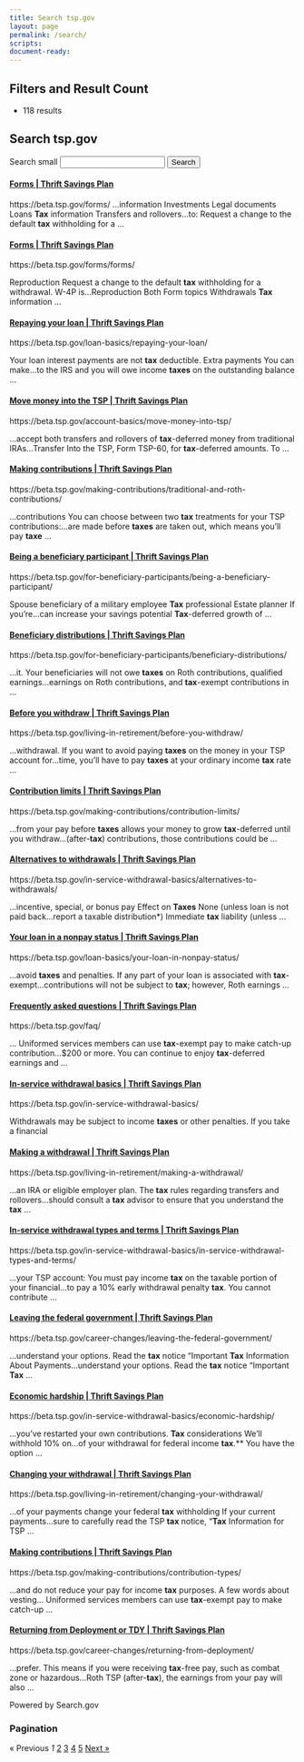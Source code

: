 ```yaml
---
title: Search tsp.gov
layout: page
permalink: /search/
scripts:
document-ready:
---
```


<div class="usa-grid-full">
<div class="usa-width-one-whole">

<section class="search-site">

<div class="collapse navbar-collapse" id="search-filters-and-results-count">
<h2 class="sr-only">Filters and Result Count</h2>
<ul class="nav navbar-nav">
<li id="results-count"><span>118 results</span></li>
</ul>
</div>

<h1>Search tsp.gov</h1>
<div role="search">
  <form class="usa-search usa-search-small">
    <label class="usa-sr-only" for="search-field-small">Search small</label>
    <input id="search-field-small" type="search" name="search">
    <button type="submit">
      <span class="usa-sr-only">Search</span>
    </button>
  </form>
</div>

<div id="results">
<div class="content-block-item result" id="result-1">
<h4 class="title"><a href="https://beta.tsp.gov/forms/">Forms | Thrift Savings Plan</a></h4>
<span class="url">https://beta.tsp.gov/forms/</span>
<span class="description">
...information Investments Legal documents Loans <strong>Tax</strong> information Transfers and rollovers...to: Request a change to the default <strong>tax</strong> withholding for a ...
</span>
</div>

<div class="content-block-item result" id="result-2">
<h4 class="title">
<a data-click="{&quot;p&quot;:2,&quot;s&quot;:&quot;I14Y&quot;,&quot;i&quot;:null}" href="https://beta.tsp.gov/forms/forms/">Forms | Thrift Savings Plan</a>
</h4>
<span class="url">https://beta.tsp.gov/forms/forms/</span>
<span class="description">

Reproduction Request a change to the default <strong>tax</strong> withholding for a withdrawal. W-4P is...Reproduction Both Form topics Withdrawals <strong>Tax</strong> information ...
</span>
</div>

<div class="content-block-item result" id="result-3">
<h4 class="title">
<a data-click="{&quot;p&quot;:3,&quot;s&quot;:&quot;I14Y&quot;,&quot;i&quot;:null}" href="https://beta.tsp.gov/loan-basics/repaying-your-loan/">Repaying your loan | Thrift Savings Plan</a>
</h4>
<span class="url">https://beta.tsp.gov/loan-basics/repaying-your-loan/</span>
<span class="description">

Your loan interest payments are not <strong>tax</strong> deductible. Extra payments You can make...to the IRS and you will owe income <strong>taxes</strong> on the outstanding balance ...
</span>
</div>

<div class="content-block-item result" id="result-4">
<h4 class="title">
<a data-click="{&quot;p&quot;:4,&quot;s&quot;:&quot;I14Y&quot;,&quot;i&quot;:null}" href="https://beta.tsp.gov/account-basics/move-money-into-tsp/">Move money into the TSP | Thrift Savings Plan</a>
</h4>
<span class="url">https://beta.tsp.gov/account-basics/move-money-into-tsp/</span>
<span class="description">

...accept both transfers and rollovers of <strong>tax</strong>-deferred money from traditional IRAs...Transfer Into the TSP, Form TSP-60, for <strong>tax</strong>-deferred amounts. To ...
</span>
</div>

<div class="content-block-item result" id="result-5">
<h4 class="title">
<a data-click="{&quot;p&quot;:5,&quot;s&quot;:&quot;I14Y&quot;,&quot;i&quot;:null}" href="https://beta.tsp.gov/making-contributions/traditional-and-roth-contributions/">Making contributions | Thrift Savings Plan</a>
</h4>
<span class="url">https://beta.tsp.gov/making-contributions/traditional-and-roth-contributions/</span>
<span class="description">

...contributions You can choose between two <strong>tax</strong> treatments for your TSP contributions:...are made before <strong>taxes</strong> are taken out, which means you’ll pay <strong>taxe</strong> ...
</span>
</div>

<div class="content-block-item result" id="result-6">
<h4 class="title">
<a data-click="{&quot;p&quot;:6,&quot;s&quot;:&quot;I14Y&quot;,&quot;i&quot;:null}" href="https://beta.tsp.gov/for-beneficiary-participants/being-a-beneficiary-participant/">Being a beneficiary participant | Thrift Savings Plan</a>
</h4>
<span class="url">https://beta.tsp.gov/for-beneficiary-participants/being-a-beneficiary-participant/</span>
<span class="description">

Spouse beneficiary of a military employee <strong>Tax</strong> professional Estate planner If you’re...can increase your savings potential <strong>Tax</strong>-deferred growth of ...
</span>
</div>

<div class="content-block-item result" id="result-7">
<h4 class="title">
<a data-click="{&quot;p&quot;:7,&quot;s&quot;:&quot;I14Y&quot;,&quot;i&quot;:null}" href="https://beta.tsp.gov/for-beneficiary-participants/beneficiary-distributions/">Beneficiary distributions | Thrift Savings Plan</a>
</h4>
<span class="url">https://beta.tsp.gov/for-beneficiary-participants/beneficiary-distributions/</span>
<span class="description">

...it. Your beneficiaries will not owe <strong>taxes</strong> on Roth contributions, qualified earnings...earnings on Roth contributions, and <strong>tax</strong>-exempt contributions in ...
</span>
</div>

<div class="content-block-item result" id="result-8">
<h4 class="title">
<a data-click="{&quot;p&quot;:8,&quot;s&quot;:&quot;I14Y&quot;,&quot;i&quot;:null}" href="https://beta.tsp.gov/living-in-retirement/before-you-withdraw/">Before you withdraw | Thrift Savings Plan</a>
</h4>
<span class="url">https://beta.tsp.gov/living-in-retirement/before-you-withdraw/</span>
<span class="description">

...withdrawal. If you want to avoid paying <strong>taxes</strong> on the money in your TSP account for...time, you’ll have to pay <strong>taxes</strong> at your ordinary income <strong>tax</strong> rate ...
</span>
</div>

<div class="content-block-item result" id="result-9">
<h4 class="title">
<a data-click="{&quot;p&quot;:9,&quot;s&quot;:&quot;I14Y&quot;,&quot;i&quot;:null}" href="https://beta.tsp.gov/making-contributions/contribution-limits/">Contribution limits | Thrift Savings Plan</a>
</h4>
<span class="url">https://beta.tsp.gov/making-contributions/contribution-limits/</span>
<span class="description">

...from your pay before <strong>taxes</strong> allows your money to grow <strong>tax</strong>-deferred until you withdraw...(after-<strong>tax</strong>) contributions, those contributions could be ...
</span>
</div>

<div class="content-block-item result" id="result-10">
<h4 class="title">
<a data-click="{&quot;p&quot;:10,&quot;s&quot;:&quot;I14Y&quot;,&quot;i&quot;:null}" href="https://beta.tsp.gov/in-service-withdrawal-basics/alternatives-to-withdrawals/">Alternatives to withdrawals | Thrift Savings Plan</a>
</h4>
<span class="url">https://beta.tsp.gov/in-service-withdrawal-basics/alternatives-to-withdrawals/</span>
<span class="description">

...incentive, special, or bonus pay Effect on <strong>Taxes</strong> None (unless loan is not paid back...report a taxable distribution*) Immediate <strong>tax</strong> liability (unless ...
</span>
</div>

<div class="content-block-item result" id="result-11">
<h4 class="title">
<a data-click="{&quot;p&quot;:11,&quot;s&quot;:&quot;I14Y&quot;,&quot;i&quot;:null}" href="https://beta.tsp.gov/loan-basics/your-loan-in-nonpay-status/">Your loan in a nonpay status | Thrift Savings Plan</a>
</h4>
<span class="url">https://beta.tsp.gov/loan-basics/your-loan-in-nonpay-status/</span>
<span class="description">

...avoid <strong>taxes</strong> and penalties. If any part of your loan is associated with <strong>tax</strong>-exempt...contributions will not be subject to <strong>tax</strong>; however, Roth earnings ...
</span>
</div>

<div class="content-block-item result" id="result-12">
<h4 class="title">
<a data-click="{&quot;p&quot;:12,&quot;s&quot;:&quot;I14Y&quot;,&quot;i&quot;:null}" href="https://beta.tsp.gov/faq/">Frequently asked questions | Thrift Savings Plan</a>
</h4>
<span class="url">https://beta.tsp.gov/faq/</span>
<span class="description">

... Uniformed services members can use <strong>tax</strong>-exempt pay to make catch-up contribution...$200 or more. You can continue to enjoy <strong>tax</strong>-deferred earnings and ...
</span>
</div>

<div class="content-block-item result" id="result-13">
<h4 class="title">
<a data-click="{&quot;p&quot;:13,&quot;s&quot;:&quot;I14Y&quot;,&quot;i&quot;:null}" href="https://beta.tsp.gov/in-service-withdrawal-basics/">In-service withdrawal basics | Thrift Savings Plan</a>
</h4>
<span class="url">https://beta.tsp.gov/in-service-withdrawal-basics/</span>
<span class="description">

Withdrawals may be subject to income <strong>taxes</strong> or other penalties. If you take a financial
</span>
</div>

<div class="content-block-item result" id="result-14">
<h4 class="title">
<a data-click="{&quot;p&quot;:14,&quot;s&quot;:&quot;I14Y&quot;,&quot;i&quot;:null}" href="https://beta.tsp.gov/living-in-retirement/making-a-withdrawal/">Making a withdrawal | Thrift Savings Plan</a>
</h4>
<span class="url">https://beta.tsp.gov/living-in-retirement/making-a-withdrawal/</span>
<span class="description">

...an IRA or eligible employer plan. The <strong>tax</strong> rules regarding transfers and rollovers...should consult a <strong>tax</strong> advisor to ensure that you understand the <strong>tax</strong> ...
</span>
</div>

<div class="content-block-item result" id="result-15">
<h4 class="title">
<a data-click="{&quot;p&quot;:15,&quot;s&quot;:&quot;I14Y&quot;,&quot;i&quot;:null}" href="https://beta.tsp.gov/in-service-withdrawal-basics/in-service-withdrawal-types-and-terms/">In-service withdrawal types and terms | Thrift Savings Plan</a>
</h4>
<span class="url">https://beta.tsp.gov/in-service-withdrawal-basics/in-service-withdrawal-types-and-terms/</span>
<span class="description">

...your TSP account: You must pay income <strong>tax</strong> on the taxable portion of your financial...to pay a 10% early withdrawal penalty <strong>tax</strong>. You cannot contribute ...
</span>
</div>

<div class="content-block-item result" id="result-16">
<h4 class="title">
<a data-click="{&quot;p&quot;:16,&quot;s&quot;:&quot;I14Y&quot;,&quot;i&quot;:null}" href="https://beta.tsp.gov/career-changes/leaving-the-federal-government/">Leaving the federal government | Thrift Savings Plan</a>
</h4>
<span class="url">https://beta.tsp.gov/career-changes/leaving-the-federal-government/</span>
<span class="description">

...understand your options. Read the <strong>tax</strong> notice “Important <strong>Tax</strong> Information About Payments...understand your options. Read the <strong>tax</strong> notice “Important <strong>Tax</strong> ...
</span>
</div>

<div class="content-block-item result" id="result-17">
<h4 class="title">
<a data-click="{&quot;p&quot;:17,&quot;s&quot;:&quot;I14Y&quot;,&quot;i&quot;:null}" href="https://beta.tsp.gov/in-service-withdrawal-basics/economic-hardship/">Economic hardship | Thrift Savings Plan</a>
</h4>
<span class="url">https://beta.tsp.gov/in-service-withdrawal-basics/economic-hardship/</span>
<span class="description">

...you’ve restarted your own contributions. <strong>Tax</strong> considerations We’ll withhold 10% on...of your withdrawal for federal income <strong>tax</strong>.** You have the option ...
</span>
</div>

<div class="content-block-item result" id="result-18">
<h4 class="title">
<a data-click="{&quot;p&quot;:18,&quot;s&quot;:&quot;I14Y&quot;,&quot;i&quot;:null}" href="https://beta.tsp.gov/living-in-retirement/changing-your-withdrawal/">Changing your withdrawal | Thrift Savings Plan</a>
</h4>
<span class="url">https://beta.tsp.gov/living-in-retirement/changing-your-withdrawal/</span>
<span class="description">

...of your payments change your federal <strong>tax</strong> withholding If your current payments...sure to carefully read the TSP <strong>tax</strong> notice, “<strong>Tax</strong> Information for TSP ...
</span>
</div>

<div class="content-block-item result" id="result-19">
<h4 class="title">
<a data-click="{&quot;p&quot;:19,&quot;s&quot;:&quot;I14Y&quot;,&quot;i&quot;:null}" href="https://beta.tsp.gov/making-contributions/contribution-types/">Making contributions | Thrift Savings Plan</a>
</h4>
<span class="url">https://beta.tsp.gov/making-contributions/contribution-types/</span>
<span class="description">

...and do not reduce your pay for income <strong>tax</strong> purposes. A few words about vesting... Uniformed services members can use <strong>tax</strong>-exempt pay to make catch-up ...
</span>
</div>

<div class="content-block-item result" id="result-20">
<h4 class="title">
<a data-click="{&quot;p&quot;:20,&quot;s&quot;:&quot;I14Y&quot;,&quot;i&quot;:null}" href="https://beta.tsp.gov/career-changes/returning-from-deployment/">Returning from Deployment or TDY | Thrift Savings Plan</a>
</h4>
<span class="url">https://beta.tsp.gov/career-changes/returning-from-deployment/</span>
<span class="description">

...prefer. This means if you were receiving <strong>tax</strong>-free pay, such as combat zone or hazardous...Roth TSP (after-<strong>tax</strong>), the earnings from your pay will also ...
</span>
</div>

<div class="content-block-item content-block-item-footer">
<div class="content-provider"><span>Powered by Search.gov</span>
</div>
</div>
</div>
<!-- Pagination -->
<div class="pagination">
<div class="content-block-item content-block-item-header">
<h3 class="content-heading">Pagination</h3>
</div>
<div class="content-block-item">
<span class="previous_page disabled">«&nbsp;Previous</span>
<em class="current">1</em>
<a rel="next" class="pagination-numbered-link" href="/search?affiliate=beta.tsp&amp;page=2&amp;query=tax">2</a>
<a class="pagination-numbered-link" href="/search?affiliate=beta.tsp&amp;page=3&amp;query=tax">3</a>
<a class="pagination-numbered-link" href="/search?affiliate=beta.tsp&amp;page=4&amp;query=tax">4</a>
<a class="pagination-numbered-link" href="/search?affiliate=beta.tsp&amp;page=5&amp;query=tax">5</a>
<a class="next_page" rel="next" href="/search?affiliate=beta.tsp&amp;page=2&amp;query=tax">Next&nbsp;»</a>
</div>
</div>
</section>
</div> <!-- END div.usa-width-one-whole -->
</div> <!-- END div.usa-grid-full -->
